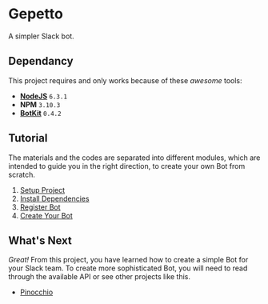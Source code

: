 # Gepetto

A simpler Slack bot.

## Dependancy

This project requires and only works because of these *awesome* tools:

- [__NodeJS__](https://nodejs.org/download/release/v6.3.0/) `6.3.1`
- __NPM__ `3.10.3`
- [__BotKit__](https://github.com/howdyai/botkit) `0.4.2`

## Tutorial

The materials and the codes are separated into different modules, which are intended to guide you in the right direction, to create your own Bot from scratch.

1. [Setup Project](https://github.com/dannych/gepetto/tree/1-npm)
2. [Install Dependencies](https://github.com/dannych/gepetto/tree/2-node)
3. [Register Bot](https://github.com/dannych/gepetto/tree/3-token)
4. [Create Your Bot](https://github.com/dannych/gepetto/tree/4-respond)

## What's Next

*Great!* From this project, you have learned how to create a simple Bot for your Slack team. To create more sophisticated Bot, you will need to read through the available API or see other projects like this.

- [Pinocchio](https://github.com/dannych/pinocchio)
